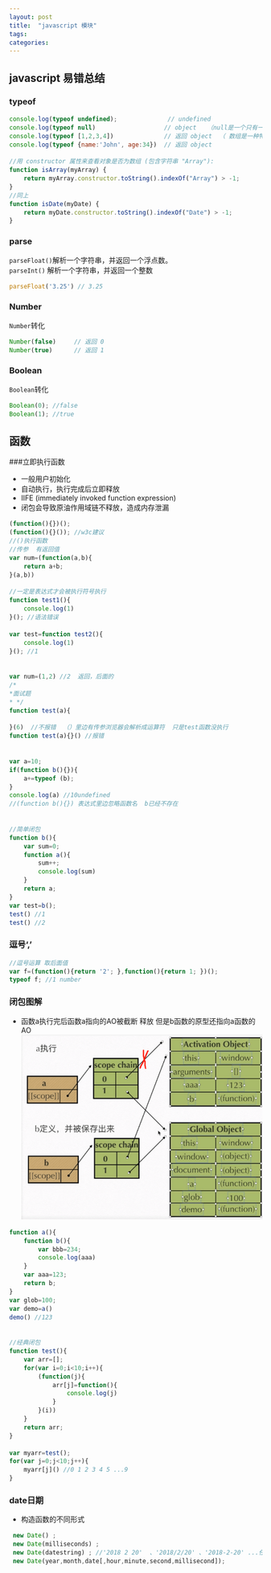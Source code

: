 ```yaml
---
layout: post
title:  "javascript 模块"
tags:
categories:
---
```


## javascript 易错总结

### typeof
```javascript
console.log(typeof undefined);              // undefined
console.log(typeof null)                   // object   （null是一个只有一个值的特殊类型。表示一个空对象引用）
console.log(typeof [1,2,3,4])              // 返回 object  （ 数组是一种特殊的对象类型）
console.log(typeof {name:'John', age:34})  // 返回 object

//用 constructor 属性来查看对象是否为数组 (包含字符串 "Array"):
function isArray(myArray) {
    return myArray.constructor.toString().indexOf("Array") > -1;
}
//同上
function isDate(myDate) {
    return myDate.constructor.toString().indexOf("Date") > -1;
}
```
### parse
`parseFloat()`解析一个字符串，并返回一个浮点数。  
`parseInt()` 解析一个字符串，并返回一个整数
```javascript
parseFloat('3.25') // 3.25
```
### Number
`Number`转化
```javascript
Number(false)     // 返回 0
Number(true)      // 返回 1
```

### Boolean
`Boolean`转化
```javascript
Boolean(0); //false
Boolean(1); //true
```

## 函数

###立即执行函数
- 一般用户初始化
- 自动执行，执行完成后立即释放
- IIFE (immediately invoked function expression)
- 闭包会导致原油作用域链不释放，造成内存泄漏
```javascript
(function(){})();
(function(){}()); //w3c建议
//()执行函数
//传参  有返回值
var num=(function(a,b){
    return a+b;
}(a,b))

//一定是表达式才会被执行符号执行
function test1(){
    console.log(1)
}(); //语法错误

var test=function test2(){
    console.log(1)
}(); //1


var num=(1,2) //2  返回，后面的
/*
*面试题
* */
function test(a){
    
}(6)  //不报错  （）里边有传参浏览器会解析成运算符  只是test函数没执行
function test(a){}() //报错


var a=10;
if(function b(){}){
    a+=typeof (b);
}
console.log(a) //10undefined  
//(function b(){}) 表达式里边忽略函数名  b已经不存在


//简单闭包
function b(){
    var sum=0;
    function a(){
        sum++;
        console.log(sum)
    }
    return a;
}
var test=b();
test() //1
test() //2

```

###  逗号‘,’

```javascript
//逗号运算 取后面值
var f=(function(){return '2'; },function(){return 1; })();
typeof f; //1 number

```

### 闭包图解
- 函数a执行完后函数a指向的AO被截断 释放 但是b函数的原型还指向a函数的AO
![Image-text](https://raw.githubusercontent.com/zhanglibing/img-folder/master/js/bibao.png)
```javascript
function a(){
    function b(){
        var bbb=234;
        console.log(aaa)
    }
    var aaa=123;
    return b;
}
var glob=100;
var demo=a()
demo() //123


//经典闭包
function test(){
    var arr=[];
    for(var i=0;i<10;i++){
        (function(j){
            arr[j]=function(){
                console.log(j)
            }
        }(i))
    }
    return arr;
}

var myarr=test();
for(var j=0;j<10;j++){
    myarr[j]() //0 1 2 3 4 5 ...9
}

```

### date日期
-  构造函数的不同形式
```javascript
 new Date() ;
 new Date(milliseconds) ; 
 new Date(datestring) ; //'2018 2 20'  、'2018/2/20' 、'2018-2-20' ...任何时间字符串 
 new Date(year,month,date[,hour,minute,second,millisecond]);
```

